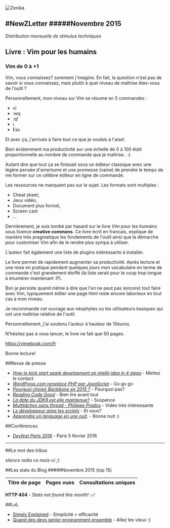 
![Zenika](http://www.zenika.com/images/signature/simple.png)


#NewZLetter 
#####Novembre 2015
---

*Distribution mensuelle de stimulus techniques* 


## Livre : Vim pour les humains
### Vim de 0 à +1

Vim, vous connaissez? surement j'imagine. En fait, la question n'est pas de savoir si vous connaissez, mais plutôt à quel niveau de maîtrise êtes-vous de l'outil ?

Personnellement, mon niveau sur Vim se résume en 5 commandes : 

* vi <nom de mon fichier>
* :wq
* :q!
* i
* Esc
	
Et avec ça, j'arrivais à faire tout ce que je voulais à l'aise!.

Bien évidemment ma productivité sur une échelle de 0 à 100 était proportionnelle au nombre de commande que je maîtrise.. :) 

Autant dire que tout ça se finissait sous un éditeur classique avec une légère pensée d'amertume et une promesse (vaine) de prendre le temps de me former sur ce célèbre éditeur en ligne de commande.

Les ressources ne manquent pas sur le sujet. Les formats sont multiples : 

 * Cheat sheet,
 * Jeux vidéo,
 * Document plus formel,
 * Screen cast
 * ...

Dernièrement, je suis tombé par hasard sur le livre *Vim pour les humains* sous licence **creative commons**. Ce livre écrit en francais, explique de manière très pragmatique les fondements de l'outil ainsi que la démarche pour customiser Vim afin de le rendre plus sympa à utiliser.

L'auteur fait également une liste de plugins intéressants à installer.

Le livre permet de rapidement augmenter sa productivité. Après lecture et une mise en pratique pendant quelques jours mon vocabulaire en terme de commande c'est grandement étoffé (la liste serait pour le coup trop longue à énumérer maintenant :P).

Bon je persiste quand même à dire que l'on ne peut pas (encore) tout faire avec Vim, typiquement éditer une page html reste encore laborieux en tout cas à mon niveau.

Je recommande cet ouvrage aux néophytes ou les utilisateurs basiques qui ont une maîtrise relative de l'outil.

Personnellement, j'ai soutenu l'auteur à hauteur de 10euros.

N'hésitez pas à vous lancer, le livre ne fait que 50 pages.

https://vimebook.com/fr


Bonne lecture!


##Revue de presse

 * [*How to kick start spark development on intellij idea in 4 steps*](https://medium.com/large-scale-data-processing/how-to-kick-start-spark-development-on-intellij-idea-in-4-steps-c7c8f5c2fe63#.m1dwh1ilz) - Mettez le contact 
 * [*WordPress.com remplace PHP par JavaScript*](http://www.infoq.com/fr/news/2015/11/wordpress-php-javascript?utm_campaign=infoq_content&utm_source=infoq&utm_medium=feed&utm_term=global) - Go go go
 * [*Pourquoi choisir Backbone en 2015 ?*](http://www.infoq.com/fr/presentations/bow-florent-duveau?utm_campaign=infoq_content&utm_source=infoq&utm_medium=feed&utm_term=global) - Pourquoi pas?
 * [*Reading Code Good*](http://www.infoq.com/fr/presentations/mix-it-saron-yitbarek-reading-code-good?utm_campaign=infoq_content&utm_source=infoq&utm_medium=feed&utm_term=global) - Bien lire avant tout
 * [*La date du JDK9  est elle maintenue?*](http://mail.openjdk.java.net/pipermail/jdk9-dev/2015-December/003149.html) - Suspence
 * [*Multitâches sans thread - Philippe Prados*](https://www.youtube.com/watch?v=mq3mnRzPbOs) - Vidéo très intéressante
 * [*Le développeur aime les scripts*](http://www.developpez.com/actu/93081/Les-developpeurs-abusent-ils-des-scripts-Un-ingenieur-redige-des-scripts-des-qu-une-tache-ennuyeuse-lui-prend-plus-de-90-secondes/) - Et vous?
 * [*Apprendre un language en une nuit*](http://www.developpez.com/actu/91469/Quelles-sont-les-methodes-d-apprentissage-a-la-programmation-les-plus-efficaces-Un-developpeur-propose-une-solution-pour-apprendre-en-une-nuit/). - Bonne nuit :) 



 
##Conférences

 * [*Devfest Paris 2016*](http://devfest.gdgparis.com/) - Paris 5 février 2016
  
 
---


##Le mot des tribus

*silence radio ce mois-ci ;)*
 
##Les stats du Blog
#####Novembre 2015 (top 15)

Titre de page |	Pages vues	| Consultations uniques
--------------|-------------|--------------------

**HTTP 404** - *Stats not found this month! :-/*

##LoL

 * [Simply Explained](http://geek-and-poke.com/geekandpoke/2015/11/29/simply-explained?utm_source=feedburner&utm_medium=feed&utm_campaign=Feed:%20GeekAndPoke%20(Geek%20And%20Poke)) - Simplicité > efficacité
 * [Quand des devs senior programment ensemble](http://lesjoiesducode.fr/post/133917476150/quand-des-devs-senior-programment-ensemble
) - Allez les vieux :)
 
